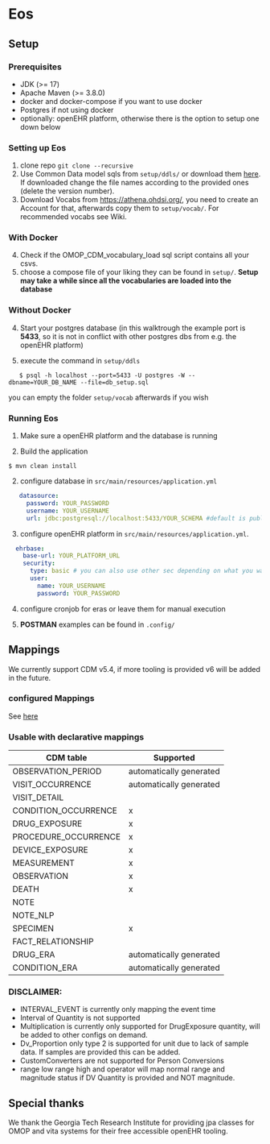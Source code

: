 Eos
====
## Setup

### Prerequisites

* JDK (>= 17)
* Apache Maven (>= 3.8.0)
* docker and docker-compose if you want to use docker
* Postgres if not using docker
* optionally: openEHR platform, otherwise there is the option to setup one down below

### Setting up Eos

1. clone repo `git clone --recursive`
2. Use Common Data model sqls from `setup/ddls/` or download
   them [here](https://github.com/OHDSI/CommonDataModel/tree/master/inst/ddl/5.4/postgresql). If downloaded change the file names according to the provided ones (delete the version number).
3. Download Vocabs from https://athena.ohdsi.org/, you need to create an Account for that, afterwards copy them
   to `setup/vocab/`. For recommended vocabs see Wiki.

### With Docker

4. Check if the OMOP_CDM_vocabulary_load sql script contains all your csvs.
5. choose a compose file of your liking they can be found in `setup/`.
**Setup may take a while since all the vocabularies are loaded into the database**

### Without Docker

4. Start your postgres database (in this walktrough the example port is **5433**, so it is not in conflict with other
   postgres dbs from e.g. the openEHR platform)

5. execute the command in `setup/ddls`

```shell script
   $ psql -h localhost --port=5433 -U postgres -W --dbname=YOUR_DB_NAME --file=db_setup.sql
   ```

you can empty the folder `setup/vocab` afterwards if you wish 

### Running Eos

1. Make sure a openEHR platform and the database is running

2. Build the application

```shell script
$ mvn clean install
```

2. configure database in `src/main/resources/application.yml`

```yml
   datasource:
     password: YOUR_PASSWORD
     username: YOUR_USERNAME
     url: jdbc:postgresql://localhost:5433/YOUR_SCHEMA #default is public
```

3. configure openEHR platform in `src/main/resources/application.yml`.

```yml
  ehrbase:
    base-url: YOUR_PLATFORM_URL
    security:
      type: basic # you can also use other sec depending on what you want
      user:
        name: YOUR_USERNAME
        password: YOUR_PASSWORD
```

4. configure cronjob for eras or leave them for manual execution


5. **POSTMAN** examples can be found in `.config/`

## Mappings

We currently support CDM v5.4, if more tooling is provided v6 will be added in the future.

### configured Mappings

See [here](https://github.com/SevKohler/OMOCL)

### Usable with declarative mappings

| CDM table            | Supported               |
|----------------------|-------------------------|
| OBSERVATION_PERIOD   | automatically generated |
| VISIT_OCCURRENCE     | automatically generated |
| VISIT_DETAIL         |                         |
| CONDITION_OCCURRENCE | x                       | 
| DRUG_EXPOSURE        | x                       |
| PROCEDURE_OCCURRENCE | x                       |
| DEVICE_EXPOSURE      | x                       |
| MEASUREMENT          | x                       |
| OBSERVATION          | x                       |
| DEATH                | x                       | 
| NOTE                 |                         | 
| NOTE_NLP             |                         | 
| SPECIMEN             | x                       |
| FACT_RELATIONSHIP    |                         |
| DRUG_ERA             | automatically generated |
| CONDITION_ERA        | automatically generated |

### DISCLAIMER:

- INTERVAL_EVENT is currently only mapping the event time
- Interval of Quantity is not supported
- Multiplication is currently only supported for DrugExposure quantity, will be added to other configs on demand.
- Dv_Proportion only type 2 is supported for unit due to lack of sample data. If samples are provided this can be added.
- CustomConverters are not supported for Person Conversions
- range low range high and operator will map normal range and magnitude status if DV Quantity is provided and NOT
  magnitude.

Special thanks
---
We thank the Georgia Tech Research Institute for providing jpa classes for OMOP and vita systems for their free
accessible openEHR tooling.


